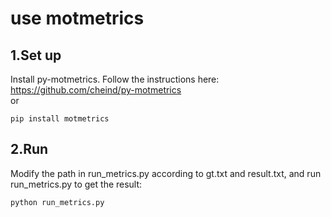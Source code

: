 # use motmetrics
## 1.Set up  
Install py-motmetrics. Follow the instructions here: https://github.com/cheind/py-motmetrics  
or  
```
pip install motmetrics
```
## 2.Run  
Modify the path in run_metrics.py according to gt.txt and result.txt, and run run_metrics.py to get the result:
```
python run_metrics.py
```